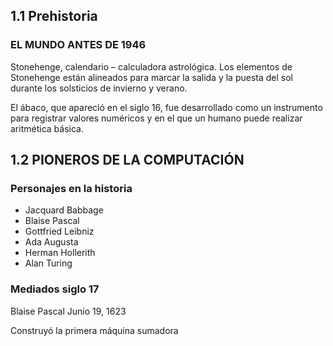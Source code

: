 ## 1.1 Prehistoria
### EL MUNDO ANTES DE 1946

Stonehenge, calendario – calculadora astrológica. Los elementos de Stonehenge están alineados para marcar la salida y la puesta del sol durante los solsticios de invierno y verano.

El ábaco, que apareció en el siglo 16, fue desarrollado como un instrumento para registrar valores numéricos y en el que un humano puede realizar aritmética básica.

## 1.2 PIONEROS DE LA COMPUTACIÓN

### Personajes en la historia
+ Jacquard Babbage
+ Blaise Pascal
+ Gottfried Leibniz
+ Ada Augusta
+ Herman Hollerith
+ Alan Turing

### Mediados siglo 17

Blaise Pascal
Junio 19, 1623

Construyó la primera máquina sumadora
